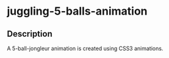 # juggling-5-balls-animation
## Description

A 5-ball-jongleur animation is created using CSS3 animations.
